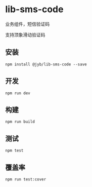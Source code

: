 # lib-sms-code

业务组件，短信验证码

支持顶象滑动验证码

## 安装

```shell
npm install @jyb/lib-sms-code --save
```

## 开发

```shell
npm run dev
```

## 构建

```shell
npm run build
```

## 测试

```shell
npm test
```

## 覆盖率

```shell
npm run test:cover
```
